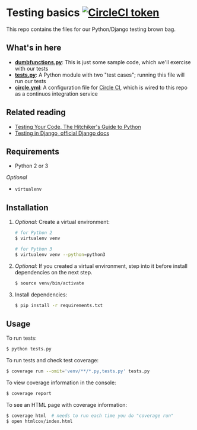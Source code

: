 # Testing basics [![CircleCI token](https://img.shields.io/circleci/token/ab0c79940dd8b720258ea65fbbd9ce3d4cf965fb/project/github/DallasMorningNews/python-testing-101/master.svg)](https://circleci.com/gh/DallasMorningNews/python-testing-101)

This repo contains the files for our Python/Django testing brown bag.

## What's in here

- **[dumbfunctions.py](dumbfunctions.py)**: This is just some sample code, which we'll exercise with our tests
- **[tests.py](tests.py)**: A Python module with two "test cases"; running this file will run our tests
- **[circle.yml](circle.yml)**: A configuration file for [Circle CI](https://circleci.com/), which is wired to this repo as a continuos integration service

## Related reading

- [Testing Your Code, The Hitchiker's Guide to Python](http://python-guide-pt-br.readthedocs.io/en/latest/writing/tests/)
- [Testing in Django, official Django docs](https://docs.djangoproject.com/en/1.11/topics/testing/)

## Requirements

- Python 2 or 3

_Optional_

- `virtualenv`

## Installation

1. _Optional:_ Create a virtual environment:

    ```sh
    # for Python 2
    $ virtualenv venv
    ```

    ```sh
    # for Python 3
    $ virtualenv venv --python=python3
    ```

2. _Optional:_ If you created a virtual environment, step into it before install dependencies on the next step.
    ```sh
    $ source venv/bin/activate
    ```

3. Install dependencies:
    ```sh
    $ pip install -r requirements.txt
    ```

## Usage

To run tests:

```sh
$ python tests.py
```

To run tests and check test coverage:

```sh
$ coverage run --omit='venv/**/*.py,tests.py' tests.py
```

To view coverage information in the console:

```sh
$ coverage report
```

To see an HTML page with coverage information:

```sh
$ coverage html  # needs to run each time you do "coverage run"
$ open htmlcov/index.html
```
